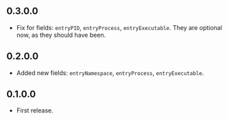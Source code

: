 ## 0.3.0.0
* Fix for fields: `entryPID`, `entryProcess`, `entryExecutable`.
  They are optional now, as they should have been.

## 0.2.0.0
* Added new fields: `entryNamespace`, `entryProcess`, `entryExecutable`.

## 0.1.0.0
* First release.
